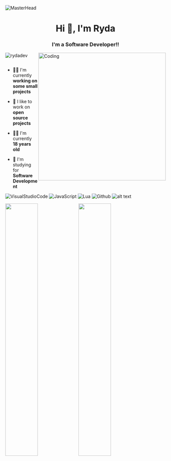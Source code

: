 ![MasterHead](https://raw.githubusercontent.com/PolarBearGG/PolarBearGG/master/web-developer.gif)
<h1 align="center">Hi 👋, I'm Ryda</h1>
<h3 align="center">I'm a Software Developer!!</h3>
<img align="right" alt="Coding" width="400" src="https://cdn.dribbble.com/users/1162077/screenshots/3848914/programmer.gif">


<p align="left"> <img src="https://komarev.com/ghpvc/?username=rydadev&label=Profile%20views&color=0e75b6&style=flat" alt="rydadev" /> </p>

<p align="left"> <a href="https://twitter.com/" target="blank"><img src="https://img.shields.io/twitter/follow/?logo=twitter&style=for-the-badge" alt="" /></a> </p>

- 👨‍💻 I'm currently **working on some small projects**

- 📖 I like to work on **open source projects** 

- 🙋‍♂️ I'm currently **18 years old**

- 🏫 I'm studying for **Software Development**

![VisualStudioCode](https://img.shields.io/badge/visualstudiocode-5865F2?style=for-the-badge&logo=visualstudiocode&logoColor=white) ![JavaScript](https://img.shields.io/badge/javascript-%23323330.svg?style=for-the-badge&logo=javascript&logoColor=%23F7DF1E) ![Lua](https://img.shields.io/badge/lua-%23007ACC.svg?style=for-the-badge&logo=lua&logoColor=white) ![Github](https://img.shields.io/badge/github-3670A0?style=for-the-badge&logo=github&logoColor=ffdd54) ![  alt text  ](https://img.shields.io/badge/Discord-ryda.nl-5865F2?style=for-the-badge&logo=Discord)


<img align="left" width="45%" src="https://github-readme-stats.vercel.app/api?username=rydadev&show_icons=true&theme=white" />

<img align="left" width="45%" src="https://github-readme-stats.vercel.app/api/top-langs/?username=anuraghazra&layout=compact" />
